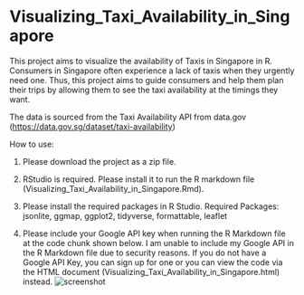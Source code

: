 # Visualizing_Taxi_Availability_in_Singapore

This project aims to visualize the availability of Taxis in Singapore in R.
Consumers in Singapore often experience a lack of taxis when they urgently need one. Thus, this project aims to guide consumers and help them plan their trips by allowing them to see the taxi availability at the timings they want.

The data is sourced from the Taxi Availability API from data.gov (https://data.gov.sg/dataset/taxi-availability)

How to use:
1. Please download the project as a zip file.

2. RStudio is required. Please install it to run the R markdown file (Visualizing_Taxi_Availability_in_Singapore.Rmd).

3. Please install the required packages in R Studio. 
Required Packages: jsonlite, ggmap, ggplot2, tidyverse, formattable, leaflet

4. Please include your Google API key when running the R Markdown file at the code chunk shown below.  I am unable to include my Google API in the R Markdown file due to security reasons. 
If you do not have a Google API Key, you can sign up for one or you can view the code via the HTML document (Visualizing_Taxi_Availability_in_Singapore.html) instead.
![screenshot](https://user-images.githubusercontent.com/65797905/82862218-b2411b00-9f51-11ea-857a-93b7e5610fe8.JPG)


